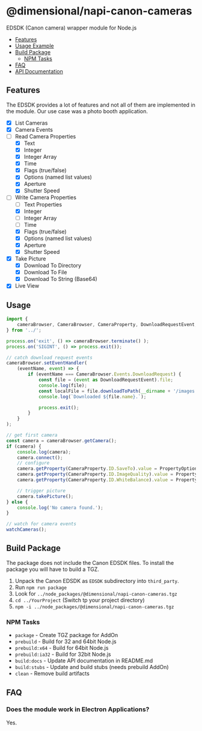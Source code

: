 # @dimensional/napi-canon-cameras

EDSDK (Canon camera) wrapper module for Node.js

* [Features](#features)
* [Usage Example](#usage)
* [Build Package](#build-package)
  * [NPM Tasks](#npm-tasks)
* [FAQ](#faq)
* [API Documentation](API.md)

## Features

The EDSDK provides a lot of features and not all of them are
implemented in the module. Our use case was a photo booth 
application.

- [x] List Cameras
- [x] Camera Events
- [ ] Read Camera Properties
    - [x] Text
    - [x] Integer
    - [x] Integer Array
    - [x] Time
    - [x] Flags (true/false)
    - [x] Options (named list values)
    - [x] Aperture
    - [x] Shutter Speed
- [ ] Write Camera Properties
    - [ ] Text Properties
    - [x] Integer
    - [ ] Integer Array
    - [ ] Time
    - [x] Flags (true/false)
    - [x] Options (named list values)
    - [x] Aperture
    - [x] Shutter Speed
- [x] Take Picture
    - [x] Download To Directory
    - [x] Download To File
    - [x] Download To String (Base64)
- [x] Live View

## Usage

```typescript
import {
    cameraBrowser, CameraBrowser, CameraProperty, DownloadRequestEvent, PropertyOption, watchCameras
} from '../';

process.on('exit', () => cameraBrowser.terminate() );
process.on('SIGINT', () => process.exit());

// catch download request events
cameraBrowser.setEventHandler(
    (eventName, event) => {
        if (eventName === CameraBrowser.Events.DownloadRequest) {
            const file = (event as DownloadRequestEvent).file;
            console.log(file);
            const localFile = file.downloadToPath(__dirname + '/images');
            console.log(`Downloaded ${file.name}.`);

            process.exit();
        }
    }
);

// get first camera
const camera = cameraBrowser.getCamera();
if (camera) {
    console.log(camera);
    camera.connect();
    // configure
    camera.getProperty(CameraProperty.ID.SaveTo).value = PropertyOption.SaveTo.Host;
    camera.getProperty(CameraProperty.ID.ImageQuality).value = PropertyOption.ImageQuality.LargeJPEGFine;
    camera.getProperty(CameraProperty.ID.WhiteBalance).value = PropertyOption.WhiteBalance.Fluorescent;

    // trigger picture
    camera.takePicture();
} else {
    console.log('No camera found.');
}

// watch for camera events
watchCameras();
```
 
## Build Package

The package does not include the Canon EDSDK files. To install the package you will have to build a TGZ.
 
 1. Unpack the Canon EDSDK as `EDSDK` subdirectory into `third_party`.
 2. Run `npm run package`
 3. Look for `../node_packages/@dimensional/napi-canon-cameras.tgz`
 4. `cd ../YourProject` (Switch tp your project directory)
 5. `npm -i ../node_packages/@dimensional/napi-canon-cameras.tgz`

### NPM Tasks

* `package` - Create TGZ package for AddOn
* `prebuild` - Build for 32 and 64bit Node.js
* `prebuild:x64` - Build for 64bit Node.js
* `prebuild:ia32` - Build for 32bit Node.js
* `build:docs` - Update API documentation in README.md
* `build:stubs` - Update and build stubs (needs prebuild AddOn)
* `clean` - Remove build artifacts

## FAQ

### Does the module work in Electron Applications?

Yes.

